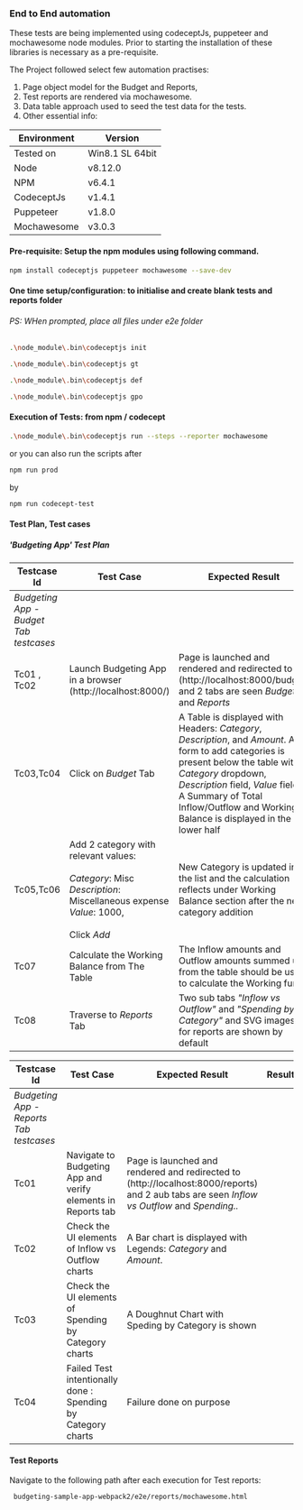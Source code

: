### End to End automation 

These tests are being implemented using codeceptJs, puppeteer and mochawesome node modules.
Prior to starting the installation of these libraries is necessary as a pre-requisite. 

The Project followed select few automation practises:

1. Page object model for the Budget and Reports, 
2. Test reports are rendered via mochawesome.
3. Data table approach used to seed the test data for the tests.
4. Other essential info: 

Environment | Version
----------- | -------------
Tested on | Win8.1 SL 64bit 
Node  | v8.12.0
NPM  | v6.4.1
CodeceptJs | v1.4.1
Puppeteer | v1.8.0
Mochawesome | v3.0.3
 


#### Pre-requisite: Setup the npm modules using following command.

```bash
npm install codeceptjs puppeteer mochawesome --save-dev
```

#### One time setup/configuration: to initialise and create blank tests and reports folder
###### PS: WHen prompted, place all files under e2e folder

```bash
.\node_module\.bin\codeceptjs init

.\node_module\.bin\codeceptjs gt

.\node_module\.bin\codeceptjs def

.\node_module\.bin\codeceptjs gpo

```

#### Execution of Tests: from npm / codecept

```bash
.\node_module\.bin\codeceptjs run --steps --reporter mochawesome
```
or you can also run the scripts after 

```bash 
npm run prod
```

by 
```bash
npm run codecept-test
```

#### Test Plan, Test cases

##### 'Budgeting App' Test Plan

Testcase Id | Test Case | Expected Result | Result | Related Comment | Automated 
----------- | ------------- | -------------- | ----- | ----- | ------
|*Budgeting App - Budget Tab testcases*| 
Tc01 , Tc02| Launch Budgeting App in a browser (http://localhost:8000/) | Page is launched and rendered and redirected to (http://localhost:8000/budget) and 2 tabs are seen _Budget_ and _Reports_ |    | |
Tc03,Tc04 | Click on *Budget* Tab  | A Table is displayed with Headers: _Category_, _Description_, and _Amount_. A form to add categories is present below the table with _Category_ dropdown, _Description_ field, _Value_ field. A Summary of Total Inflow/Outflow and Working Balance is displayed in the lower half |    | |
Tc05,Tc06 | Add 2 category with relevant values: <br/><br/> _Category_: Misc<br/> _Description_: Miscellaneous expense<br/>_Value_: 1000, <br/><br/>Click _Add_ | New Category is updated in the list and the calculation reflects under Working Balance section after the new category addition |    | | Use Data Table to populate
Tc07 | Calculate the Working Balance from The Table | The Inflow amounts and Outflow amounts summed up from the table should be used to calculate the Working fund |    | |
Tc08 | Traverse to *Reports* Tab | Two sub tabs _"Inflow vs Outflow"_ and _"Spending by Category"_ and SVG images for reports are shown by default|    | |

Testcase Id | Test Case | Expected Result | Result | Related Comment | Automated 
----------- | ------------- | -------------- | ----- | ----- | ------
|*Budgeting App - Reports Tab testcases*| 
Tc01 | Navigate to Budgeting App and verify elements in Reports tab  | Page is launched and rendered and redirected to (http://localhost:8000/reports) and 2 aub tabs are seen _Inflow vs Outflow_ and _Spending.._ |    | |
Tc02 | Check the UI elements of Inflow vs Outflow charts  | A Bar chart is displayed with Legends: _Category_ and _Amount_. |    | | Perform SVG particular checks
Tc03 | Check the UI elements of Spending by Category charts | A Doughnut Chart with Speding by Category is shown |    | | Perform SVG particular checks
Tc04 | Failed Test intentionally done : Spending by Category charts | Failure done on purpose |    | |




#### Test Reports
Navigate to the following path after each execution for Test reports: 
  ```bash
   budgeting-sample-app-webpack2/e2e/reports/mochawesome.html
  ```
